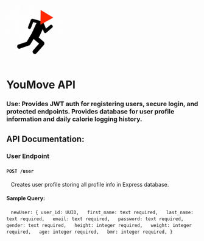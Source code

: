 <img src='./images/favicon.jpg' alt='app icon' width='150'/>

# YouMove API  

### Use: Provides JWT auth for registering users, secure login, and protected endpoints. Provides database for user profile information and daily calorie logging history.  

## API Documentation:  
### User Endpoint
#### `POST /user`  
&nbsp;&nbsp;&nbsp;Creates user profile storing all profile info in Express database.
#### Sample Query:  
&nbsp;&nbsp;&nbsp;`newUser: {
    user_id: UUID,  
    first_name: text required,  
    last_name: text required,  
    email: text required,  
    password: text required,  
    gender: text required,  
    height: integer required,  
    weight: integer required,  
    age: integer required,  
    bmr: integer required,
}`